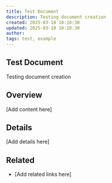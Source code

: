 ```yaml
---
title: Test Document
description: Testing document creation
created: 2025-03-18 10:18:30
updated: 2025-03-18 10:18:30
author: 
tags: test, example
---
```


## Test Document

Testing document creation

## Overview

[Add content here]

## Details

[Add details here]

## Related

- [Add related links here]
